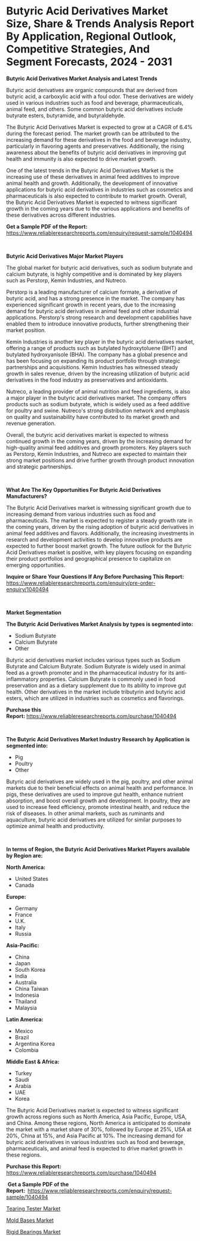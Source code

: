 <p><h1>Butyric Acid Derivatives Market Size, Share & Trends Analysis Report By Application, Regional Outlook, Competitive Strategies, And Segment Forecasts, 2024 - 2031</h1></p><p><strong>Butyric Acid Derivatives Market Analysis and Latest Trends</strong></p>
<p><p>Butyric acid derivatives are organic compounds that are derived from butyric acid, a carboxylic acid with a foul odor. These derivatives are widely used in various industries such as food and beverage, pharmaceuticals, animal feed, and others. Some common butyric acid derivatives include butyrate esters, butyramide, and butyraldehyde.</p><p>The Butyric Acid Derivatives Market is expected to grow at a CAGR of 6.4% during the forecast period. The market growth can be attributed to the increasing demand for these derivatives in the food and beverage industry, particularly in flavoring agents and preservatives. Additionally, the rising awareness about the benefits of butyric acid derivatives in improving gut health and immunity is also expected to drive market growth.</p><p>One of the latest trends in the Butyric Acid Derivatives Market is the increasing use of these derivatives in animal feed additives to improve animal health and growth. Additionally, the development of innovative applications for butyric acid derivatives in industries such as cosmetics and pharmaceuticals is also expected to contribute to market growth. Overall, the Butyric Acid Derivatives Market is expected to witness significant growth in the coming years due to the various applications and benefits of these derivatives across different industries.</p></p>
<p><strong>Get a Sample PDF of the Report:&nbsp;</strong> <a href="https://www.reliableresearchreports.com/enquiry/request-sample/1040494">https://www.reliableresearchreports.com/enquiry/request-sample/1040494</a></p>
<p>&nbsp;</p>
<p><strong>Butyric Acid Derivatives Major Market Players</strong></p>
<p><p>The global market for butyric acid derivatives, such as sodium butyrate and calcium butyrate, is highly competitive and is dominated by key players such as Perstorp, Kemin Industries, and Nutreco.</p><p>Perstorp is a leading manufacturer of calcium formate, a derivative of butyric acid, and has a strong presence in the market. The company has experienced significant growth in recent years, due to the increasing demand for butyric acid derivatives in animal feed and other industrial applications. Perstorp's strong research and development capabilities have enabled them to introduce innovative products, further strengthening their market position.</p><p>Kemin Industries is another key player in the butyric acid derivatives market, offering a range of products such as butylated hydroxytoluene (BHT) and butylated hydroxyanisole (BHA). The company has a global presence and has been focusing on expanding its product portfolio through strategic partnerships and acquisitions. Kemin Industries has witnessed steady growth in sales revenue, driven by the increasing utilization of butyric acid derivatives in the food industry as preservatives and antioxidants.</p><p>Nutreco, a leading provider of animal nutrition and feed ingredients, is also a major player in the butyric acid derivatives market. The company offers products such as sodium butyrate, which is widely used as a feed additive for poultry and swine. Nutreco's strong distribution network and emphasis on quality and sustainability have contributed to its market growth and revenue generation.</p><p>Overall, the butyric acid derivatives market is expected to witness continued growth in the coming years, driven by the increasing demand for high-quality animal feed additives and growth promoters. Key players such as Perstorp, Kemin Industries, and Nutreco are expected to maintain their strong market positions and drive further growth through product innovation and strategic partnerships.</p></p>
<p>&nbsp;</p>
<p><strong>What Are The Key Opportunities For Butyric Acid Derivatives Manufacturers?</strong></p>
<p><p>The Butyric Acid Derivatives market is witnessing significant growth due to increasing demand from various industries such as food and pharmaceuticals. The market is expected to register a steady growth rate in the coming years, driven by the rising adoption of butyric acid derivatives in animal feed additives and flavors. Additionally, the increasing investments in research and development activities to develop innovative products are expected to further boost market growth. The future outlook for the Butyric Acid Derivatives market is positive, with key players focusing on expanding their product portfolios and geographical presence to capitalize on emerging opportunities.</p></p>
<p><strong>Inquire or Share Your Questions If Any Before Purchasing This Report:</strong> <a href="https://www.reliableresearchreports.com/enquiry/pre-order-enquiry/1040494">https://www.reliableresearchreports.com/enquiry/pre-order-enquiry/1040494</a></p>
<p>&nbsp;</p>
<p><strong>Market Segmentation</strong></p>
<p><strong>The Butyric Acid Derivatives Market Analysis by types is segmented into:</strong></p>
<p><ul><li>Sodium Butyrate</li><li>Calcium Butyrate</li><li>Other</li></ul></p>
<p><p>Butyric acid derivatives market includes various types such as Sodium Butyrate and Calcium Butyrate. Sodium Butyrate is widely used in animal feed as a growth promoter and in the pharmaceutical industry for its anti-inflammatory properties. Calcium Butyrate is commonly used in food preservation and as a dietary supplement due to its ability to improve gut health. Other derivatives in the market include tributyrin and butyric acid esters, which are utilized in industries such as cosmetics and flavorings.</p></p>
<p><strong>Purchase this Report:&nbsp;</strong><a href="https://www.reliableresearchreports.com/purchase/1040494">https://www.reliableresearchreports.com/purchase/1040494</a></p>
<p>&nbsp;</p>
<p><strong>The Butyric Acid Derivatives Market Industry Research by Application is segmented into:</strong></p>
<p><ul><li>Pig</li><li>Poultry</li><li>Other</li></ul></p>
<p><p>Butyric acid derivatives are widely used in the pig, poultry, and other animal markets due to their beneficial effects on animal health and performance. In pigs, these derivatives are used to improve gut health, enhance nutrient absorption, and boost overall growth and development. In poultry, they are used to increase feed efficiency, promote intestinal health, and reduce the risk of diseases. In other animal markets, such as ruminants and aquaculture, butyric acid derivatives are utilized for similar purposes to optimize animal health and productivity.</p></p>
<p>&nbsp;</p>
<p><strong>In terms of Region, the Butyric Acid Derivatives Market Players available by Region are:</strong></p>
<p>
    <p> <strong> North America: </strong>
        <ul>
            <li>United States</li>
            <li>Canada</li>
        </ul>
        </p> 
    <p> <strong> Europe: </strong>
        <ul>
            <li>Germany</li>
            <li>France</li>
            <li>U.K.</li>
            <li>Italy</li>
            <li>Russia</li>
        </ul>
        </p> 
    <p> <strong> Asia-Pacific: </strong>
        <ul>
            <li>China</li>
            <li>Japan</li>
            <li>South Korea</li>
            <li>India</li>
            <li>Australia</li>
            <li>China Taiwan</li>
            <li>Indonesia</li>
            <li>Thailand</li>
            <li>Malaysia</li>
        </ul>
        </p> 
    <p> <strong> Latin America: </strong>
        <ul>
            <li>Mexico</li>
            <li>Brazil</li>
            <li>Argentina Korea</li>
            <li>Colombia</li>
        </ul>
        </p> 
    <p> <strong> Middle East & Africa: </strong>
        <ul>
            <li>Turkey</li>
            <li>Saudi</li>
            <li>Arabia</li>
            <li>UAE</li>
            <li>Korea</li>
        </ul>
    </p>
    </p>
<p><p>The Butyric Acid Derivatives market is expected to witness significant growth across regions such as North America, Asia Pacific, Europe, USA, and China. Among these regions, North America is anticipated to dominate the market with a market share of 30%, followed by Europe at 25%, USA at 20%, China at 15%, and Asia Pacific at 10%. The increasing demand for butyric acid derivatives in various industries such as food and beverage, pharmaceuticals, and animal feed is expected to drive market growth in these regions.</p></p>
<p><strong>Purchase this Report: </strong><a href="https://www.reliableresearchreports.com/purchase/1040494">https://www.reliableresearchreports.com/purchase/1040494</a></p>
<p>&nbsp;<strong>Get a Sample PDF of the Report:&nbsp;&nbsp;</strong><a href="https://www.reliableresearchreports.com/enquiry/request-sample/1040494">https://www.reliableresearchreports.com/enquiry/request-sample/1040494</a></p>
<p><strong></strong></p>
<p><p><a href="https://view.publitas.com/reportprime-1/tearing-tester-market-size-share-trends-analysis-report-by-material-by-type-by-end-user-by-region-and-segment-forecasts-2023-2030/">Tearing Tester Market</a></p><p><a href="https://view.publitas.com/reportprime-1/mold-bases-market-size-market-share-and-global-market-analysis-report-2023-2030/">Mold Bases Market</a></p><p><a href="https://view.publitas.com/reportprime-1/rigid-bearings-market-size-growth-and-forecast-from-2023-2030/">Rigid Bearings Market</a></p></p>